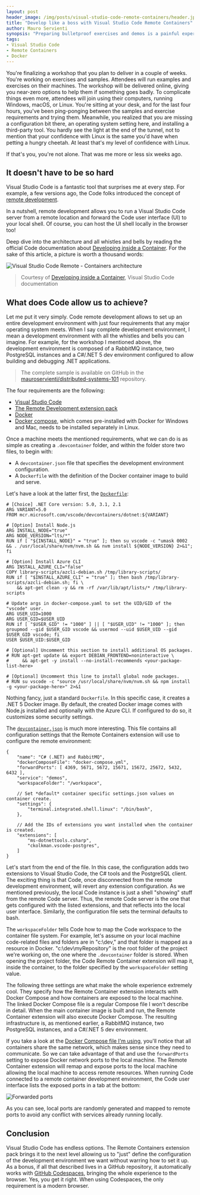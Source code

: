 ```yaml
---
layout: post
header_image: /img/posts/visual-studio-code-remote-containers/header.jpg
title: "Develop like a boss with Visual Studio Code Remote Containers"
author: Mauro Servienti
synopsis: "Preparing bulletproof exercises and demos is a painful experience, especially if we need to support multiple OSes. Visual Studio Code Remote Containers expansion pack comes to the rescue and promises to be a game-changer."
tags:
- Visual Studio Code
- Remote Containers
- Docker
---
```


You're finalizing a workshop that you plan to deliver in a couple of weeks. You're working on exercises and samples. Attendees will run examples and exercises on their machines. The workshop will be delivered online, giving you near-zero options to help them if something goes badly. To complicate things even more, attendees will join using their computers, running Windows, macOS, or Linux.
You're sitting at your desk, and for the last four hours, you've been ping-ponging between the samples and exercise requirements and trying them. Meanwhile, you realized that you are missing a configuration bit there, an operating system setting here, and installing a third-party tool. You hardly see the light at the end of the tunnel, not to mention that your confidence with Linux is the same you'd have when petting a hungry cheetah. At least that's my level of confidence with Linux.

If that's you, you're not alone. That was me more or less six weeks ago.

## It doesn't have to be so hard

Visual Studio Code is a fantastic tool that surprises me at every step. For example, a few versions ago, the Code folks introduced the concept of [remote development](https://github.com/microsoft/vscode-remote-release).

In a nutshell, remote development allows you to run a Visual Studio Code server from a remote location and forward the Code user interface (UI) to your local shell. Of course, you can host the UI shell locally in the browser too!

Deep dive into the architecture and all whistles and bells by reading the official Code documentation about [Developing inside a Container](https://code.visualstudio.com/docs/remote/containers). For the sake of this article, a picture is worth a thousand words:

![Visual Studio Code Remote - Containers architecture](https://code.visualstudio.com/assets/docs/remote/containers/architecture-containers.png)

> Courtesy of [Developing inside a Container](https://code.visualstudio.com/docs/remote/containers), Visual Studio Code documentation

## What does Code allow us to achieve?

Let me put it very simply. Code remote development allows to set up an entire development environment with just four requirements that any major operating system meets. When I say complete development environment, I mean a development environment with all the whistles and bells you can imagine. For example, for the workshop I mentioned above, the development environment is composed of a RabbitMQ instance, two PostgreSQL instances and a C#/.NET 5 dev environment configured to allow building and debugging .NET applications.

> The complete sample is available on GitHub in the [mauroservienti/distributed-systems-101](https://github.com/mauroservienti/distributed-systems-101) repository.

The four requirements are the following:

- [Visual Studio Code](https://code.visualstudio.com)
- [The Remote Development extension pack](https://marketplace.visualstudio.com/items?itemName=ms-vscode-remote.vscode-remote-extensionpack)
- [Docker](https://www.docker.com/products/docker-desktop)
- [Docker compose](https://docs.docker.com/compose/install), which comes pre-installed with Docker for Windows and Mac, needs to be installed separately in Linux.

Once a machine meets the mentioned requirements, what we can do is as simple as creating a `.devcontainer` folder, and within the folder store two files, to begin with:

- A `devcontainer.json` file that specifies the development environment configuration.
- A `Dockerfile` with the definition of the Docker container image to build and serve.

Let's have a look at the latter first, the [`Dockerfile`](https://github.com/mauroservienti/distributed-systems-101/blob/main/.devcontainer/Dockerfile):

```
# [Choice] .NET Core version: 5.0, 3.1, 2.1
ARG VARIANT=5.0
FROM mcr.microsoft.com/vscode/devcontainers/dotnet:${VARIANT}

# [Option] Install Node.js
ARG INSTALL_NODE="true"
ARG NODE_VERSION="lts/*"
RUN if [ "${INSTALL_NODE}" = "true" ]; then su vscode -c "umask 0002 && . /usr/local/share/nvm/nvm.sh && nvm install ${NODE_VERSION} 2>&1"; fi

# [Option] Install Azure CLI
ARG INSTALL_AZURE_CLI="false"
COPY library-scripts/azcli-debian.sh /tmp/library-scripts/
RUN if [ "$INSTALL_AZURE_CLI" = "true" ]; then bash /tmp/library-scripts/azcli-debian.sh; fi \
    && apt-get clean -y && rm -rf /var/lib/apt/lists/* /tmp/library-scripts

# Update args in docker-compose.yaml to set the UID/GID of the "vscode" user.
ARG USER_UID=1000
ARG USER_GID=$USER_UID
RUN if [ "$USER_GID" != "1000" ] || [ "$USER_UID" != "1000" ]; then groupmod --gid $USER_GID vscode && usermod --uid $USER_UID --gid $USER_GID vscode; fi
USER $USER_UID:$USER_GID

# [Optional] Uncomment this section to install additional OS packages.
# RUN apt-get update && export DEBIAN_FRONTEND=noninteractive \
#     && apt-get -y install --no-install-recommends <your-package-list-here>

# [Optional] Uncomment this line to install global node packages.
# RUN su vscode -c "source /usr/local/share/nvm/nvm.sh && npm install -g <your-package-here>" 2>&1
```

Nothing fancy, just a standard `Dockerfile`. In this specific case, it creates a .NET 5 Docker image. By default, the created Docker image comes with Node.js installed and optionally with the Azure CLI. If configured to do so, it customizes some security settings.

The [`devcontainer.json`](https://github.com/mauroservienti/distributed-systems-101/blob/main/.devcontainer/devcontainer.json) is much more interesting. This file contains all configuration settings that the Remote Containers extension will use to configure the remote environment:

```
{
	"name": "C# (.NET) and RabbitMQ",
	"dockerComposeFile": "docker-compose.yml",
	"forwardPorts": [ 4369, 5671, 5672, 15671, 15672, 25672, 5432, 6432 ],
	"service": "demos",
	"workspaceFolder": "/workspace",

	// Set *default* container specific settings.json values on container create.
	"settings": {
		"terminal.integrated.shell.linux": "/bin/bash",
	},

	// Add the IDs of extensions you want installed when the container is created.
	"extensions": [
		"ms-dotnettools.csharp",
		"ckolkman.vscode-postgres",
	]
}
```

Let's start from the end of the file. In this case, the configuration adds two extensions to Visual Studio Code, the C# tools and the PostgreSQL client. The exciting thing is that Code, once disconnected from the remote development environment, will revert any extension configuration. As we mentioned previously, the local Code instance is just a shell "showing" stuff from the remote Code server. Thus, the remote Code server is the one that gets configured with the listed extensions, and that reflects into the local user interface. Similarly, the configuration file sets the terminal defaults to bash.

The `workspaceFolder` tells Code how to map the Code workspace to the container file system. For example, let's assume on your local machine code-related files and folders are in "c:\dev," and that folder is mapped as a resource in Docker. "c:\dev\myRepository" is the root folder of the project we're working on, the one where the `.devcontainer` folder is stored. When opening the project folder, the Code Remote Container extension will map it, inside the container, to the folder specified by the `workspaceFolder` setting value.

The following three settings are what make the whole experience extremely cool. They specify how the Remote Container extension interacts with Docker Compose and how containers are exposed to the local machine. The linked Docker Compose file is a regular Compose file I won't describe in detail. When the main container image is built and run, the Remote Container extension will also execute Docker Compose. The resulting infrastructure is, as mentioned earlier, a RabbitMQ instance, two PostgreSQL instances, and a C#/.NET 5 dev environment.

If you take a look at the [Docker Compose file I'm using](https://github.com/mauroservienti/distributed-systems-101/blob/main/.devcontainer/docker-compose.yml), you'll notice that all containers share the same network, which makes sense since they need to communicate. So we can take advantage of that and use the `forwardPorts` setting to expose Docker network ports to the local machine.
The Remote Container extension will remap and expose ports to the local machine allowing the local machine to access remote resources. When running Code connected to a remote container development environment, the Code user interface lists the exposed ports in a tab at the bottom:

![Forwarded ports](/img/posts/visual-studio-code-remote-containers/)

As you can see, local ports are randomly generated and mapped to remote ports to avoid any conflict with services already running locally.

## Conclusion

Visual Studio Code has endless options. The Remote Containers extension pack brings it to the next level allowing us to "just" define the configuration of the development environment we want without warring how to set it up. As a bonus, if all that described lives in a GitHub repository, it automatically works with [GitHub Codespaces](https://github.com/features/codespaces), bringing the whole experience to the browser. Yes, you get it right. When using Codespaces, the only requirement is a modern browser.
